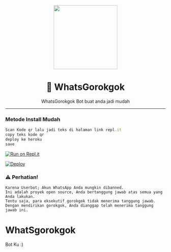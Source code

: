 <div align="center">
  <img src="https://i.ibb.co/rxWp4v4/573dcd30eef9.jpg" width="200" height="200">
  <h1>🐺 WhatsGorokgok</h1>
</div>
<p align="center">
    WhatsGorokgok Bot buat anda jadi mudah
</p>

----
### Metode Install Mudah
```js
Scan Kode qr lalu jadi teks di halaman link repl.it
copy teks kode qr
deploy ke heroku
save
```
[![Run on Repl.it](https://repl.it/badge/github/fazonetea/WhatSgorokgok)](https://repl.it/@fazonetea)

[![Deploy](https://www.herokucdn.com/deploy/button.svg)](https://heroku.com/deploy?template=https://github.com/fazonetea/WhatSgorokgok)

### ⚠️ Perhatian! 
```
Karena Userbot; Akun WhatsApp Anda mungkin dibanned.
Ini adalah proyek open source, Anda bertanggung jawab atas semua yang Anda lakukan.
Tentu saja, para eksekutif gorokgok tidak menerima tanggung jawab.
Dengan mendirikan gorokgok, Anda dianggap telah menerima tanggung jawab ini.
```

# WhatSgorokgok
Bot Ku :)
